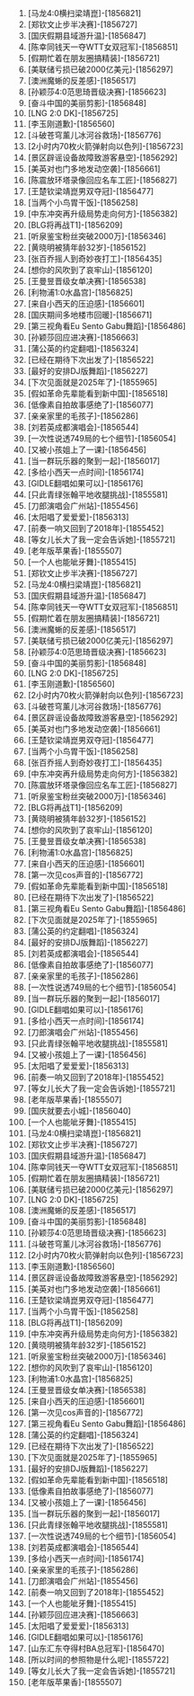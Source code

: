 
1. [马龙4:0横扫梁靖崑]-[1856821]
1. [郑钦文止步半决赛]-[1856727]
1. [国庆假期县域游升温]-[1856847]
1. [陈幸同钱天一夺WTT女双冠军]-[1856851]
1. [假期忙着在朋友圈搞精装]-[1856721]
1. [美联储亏损已破2000亿美元]-[1856297]
1. [澳洲魔蜥的反差感]-[1856517]
1. [孙颖莎4:0范思琦晋级决赛]-[1856623]
1. [奋斗中国的美丽剪影]-[1856848]
1. [LNG 2:0 DK]-[1856725]
1. [李玉刚道歉]-[1856560]
1. [斗破苍穹薰儿冰河谷救场]-[1856776]
1. [2小时内70枚火箭弹射向以色列]-[1856723]
1. [景区辟谣设备故障致游客悬空]-[1856292]
1. [美英对也门多地发动空袭]-[1856661]
1. [陈震放环塔录像回应名车工匠]-[1856827]
1. [王楚钦梁靖崑男双夺冠]-[1856477]
1. [当两个小鸟胃干饭]-[1856258]
1. [中东冲突再升级局势走向何方]-[1856382]
1. [BLG将再战T1]-[1856209]
1. [听泉鉴宝粉丝突破2000万]-[1856346]
1. [黄晓明被猜年龄32岁]-[1856152]
1. [张百乔摇人到奇妙夜打工]-[1856435]
1. [想你的风吹到了哀牢山]-[1856120]
1. [王曼昱晋级女单决赛]-[1856538]
1. [利物浦1:0水晶宫]-[1856825]
1. [来自小西天的压迫感]-[1856601]
1. [国庆期间多地楼市回暖]-[1856671]
1. [第三视角看Eu Sento Gabu舞蹈]-[1856486]
1. [孙颖莎回应进决赛]-[1856663]
1. [蒲公英的约定翻唱]-[1856324]
1. [已经在期待下次出发了]-[1856522]
1. [最好的安排DJ版舞蹈]-[1856227]
1. [下次见面就是2025年了]-[1855965]
1. [假如革命先辈能看到新中国]-[1856518]
1. [低像素自拍故事感绝了]-[1856077]
1. [亲亲家里的毛孩子]-[1856286]
1. [刘若英成都演唱会]-[1856544]
1. [一次性说透749局的七个细节]-[1856054]
1. [又被小孩姐上了一课]-[1856456]
1. [当一群玩乐器的聚到一起]-[1856017]
1. [多给小西天一点时间]-[1856174]
1. [GIDLE翻唱如果可以]-[1856176]
1. [只此青绿张翰平地收腿挑战]-[1855581]
1. [刀郎演唱会广州站]-[1855456]
1. [太阳唱了爱爱爱]-[1856313]
1. [前奏一响又回到了2018年]-[1855452]
1. [等女儿长大了我一定会告诉她]-[1855721]
1. [老年版苹果香]-[1855507]
1. [一个人也能呲牙舞]-[1855415]
1. [郑钦文止步半决赛]-[1856727]
1. [马龙4:0横扫梁靖崑]-[1856821]
1. [国庆假期县域游升温]-[1856847]
1. [陈幸同钱天一夺WTT女双冠军]-[1856851]
1. [假期忙着在朋友圈搞精装]-[1856721]
1. [澳洲魔蜥的反差感]-[1856517]
1. [美联储亏损已破2000亿美元]-[1856297]
1. [孙颖莎4:0范思琦晋级决赛]-[1856623]
1. [奋斗中国的美丽剪影]-[1856848]
1. [LNG 2:0 DK]-[1856725]
1. [李玉刚道歉]-[1856560]
1. [2小时内70枚火箭弹射向以色列]-[1856723]
1. [斗破苍穹薰儿冰河谷救场]-[1856776]
1. [景区辟谣设备故障致游客悬空]-[1856292]
1. [美英对也门多地发动空袭]-[1856661]
1. [王楚钦梁靖崑男双夺冠]-[1856477]
1. [当两个小鸟胃干饭]-[1856258]
1. [张百乔摇人到奇妙夜打工]-[1856435]
1. [中东冲突再升级局势走向何方]-[1856382]
1. [陈震放环塔录像回应名车工匠]-[1856827]
1. [听泉鉴宝粉丝突破2000万]-[1856346]
1. [BLG将再战T1]-[1856209]
1. [黄晓明被猜年龄32岁]-[1856152]
1. [想你的风吹到了哀牢山]-[1856120]
1. [王曼昱晋级女单决赛]-[1856538]
1. [利物浦1:0水晶宫]-[1856825]
1. [来自小西天的压迫感]-[1856601]
1. [第一次见cos声音的]-[1856772]
1. [假如革命先辈能看到新中国]-[1856518]
1. [已经在期待下次出发了]-[1856522]
1. [第三视角看Eu Sento Gabu舞蹈]-[1856486]
1. [下次见面就是2025年了]-[1855965]
1. [蒲公英的约定翻唱]-[1856324]
1. [最好的安排DJ版舞蹈]-[1856227]
1. [刘若英成都演唱会]-[1856544]
1. [低像素自拍故事感绝了]-[1856077]
1. [亲亲家里的毛孩子]-[1856286]
1. [一次性说透749局的七个细节]-[1856054]
1. [当一群玩乐器的聚到一起]-[1856017]
1. [GIDLE翻唱如果可以]-[1856176]
1. [多给小西天一点时间]-[1856174]
1. [刀郎演唱会广州站]-[1855456]
1. [只此青绿张翰平地收腿挑战]-[1855581]
1. [又被小孩姐上了一课]-[1856456]
1. [太阳唱了爱爱爱]-[1856313]
1. [前奏一响又回到了2018年]-[1855452]
1. [等女儿长大了我一定会告诉她]-[1855721]
1. [老年版苹果香]-[1855507]
1. [国庆就要去小城]-[1856040]
1. [一个人也能呲牙舞]-[1855415]
1. [马龙4:0横扫梁靖崑]-[1856821]
1. [郑钦文止步半决赛]-[1856727]
1. [国庆假期县域游升温]-[1856847]
1. [陈幸同钱天一夺WTT女双冠军]-[1856851]
1. [假期忙着在朋友圈搞精装]-[1856721]
1. [美联储亏损已破2000亿美元]-[1856297]
1. [LNG 2:0 DK]-[1856725]
1. [澳洲魔蜥的反差感]-[1856517]
1. [奋斗中国的美丽剪影]-[1856848]
1. [孙颖莎4:0范思琦晋级决赛]-[1856623]
1. [斗破苍穹薰儿冰河谷救场]-[1856776]
1. [2小时内70枚火箭弹射向以色列]-[1856723]
1. [李玉刚道歉]-[1856560]
1. [景区辟谣设备故障致游客悬空]-[1856292]
1. [美英对也门多地发动空袭]-[1856661]
1. [王楚钦梁靖崑男双夺冠]-[1856477]
1. [当两个小鸟胃干饭]-[1856258]
1. [BLG将再战T1]-[1856209]
1. [中东冲突再升级局势走向何方]-[1856382]
1. [黄晓明被猜年龄32岁]-[1856152]
1. [听泉鉴宝粉丝突破2000万]-[1856346]
1. [想你的风吹到了哀牢山]-[1856120]
1. [利物浦1:0水晶宫]-[1856825]
1. [王曼昱晋级女单决赛]-[1856538]
1. [来自小西天的压迫感]-[1856601]
1. [第一次见cos声音的]-[1856772]
1. [第三视角看Eu Sento Gabu舞蹈]-[1856486]
1. [蒲公英的约定翻唱]-[1856324]
1. [已经在期待下次出发了]-[1856522]
1. [下次见面就是2025年了]-[1855965]
1. [最好的安排DJ版舞蹈]-[1856227]
1. [假如革命先辈能看到新中国]-[1856518]
1. [低像素自拍故事感绝了]-[1856077]
1. [又被小孩姐上了一课]-[1856456]
1. [当一群玩乐器的聚到一起]-[1856017]
1. [只此青绿张翰平地收腿挑战]-[1855581]
1. [一次性说透749局的七个细节]-[1856054]
1. [刘若英成都演唱会]-[1856544]
1. [多给小西天一点时间]-[1856174]
1. [亲亲家里的毛孩子]-[1856286]
1. [刀郎演唱会广州站]-[1855456]
1. [前奏一响又回到了2018年]-[1855452]
1. [一个人也能呲牙舞]-[1855415]
1. [孙颖莎回应进决赛]-[1856663]
1. [太阳唱了爱爱爱]-[1856313]
1. [GIDLE翻唱如果可以]-[1856176]
1. [山东汇东夺得村BA总冠军]-[1856470]
1. [所以时间的参照物是什么呢]-[1855722]
1. [等女儿长大了我一定会告诉她]-[1855721]
1. [老年版苹果香]-[1855507]